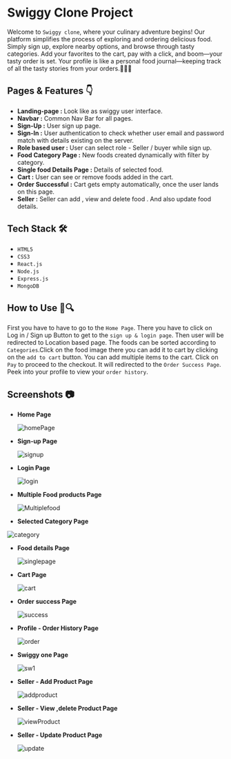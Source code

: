 # Swiggy Clone Project

Welcome to `Swiggy clone`, where your culinary adventure begins! Our platform simplifies the process of exploring and ordering delicious food.  Simply sign up, explore nearby options, and browse through tasty categories. Add your favorites to the cart, pay with a click,  and boom—your tasty order is set. Your profile is like a personal food journal—keeping track of all the tasty stories from your orders.🍔🍕🍰

## Pages & Features  👇

- **Landing-page :** Look like as swiggy user interface.
- **Navbar :** Common Nav Bar for all pages.
- **Sign-Up :** User sign up page.
- **Sign-In :** User authentication to check whether user email and password match with details existing on the server.
- **Role based user :** User can select role - Seller / buyer while sign up.
- **Food Category Page :**  New foods created dynamically with filter by category.
- **Single food Details Page :** Details of selected food.
- **Cart :** User can see or remove foods added in the cart.
- **Order Successful :**  Cart gets empty automatically, once the user lands on this page.
- **Seller :** Seller can add , view and delete food . And also update food details.

## Tech Stack 🛠️

- `HTML5`
- `CSS3`
- `React.js`
- `Node.js`
- `Express.js`
- `MongoDB`

 ## How to Use 📖🔍
First you have to have to go to the `Home Page`. There you have to click on Log in / Sign up Button to get to the `sign up & login page`. Then user will be redirected to Location based page. The foods can be sorted according to `Categories`.Click on the food image there you can add it to cart by clicking on the `add to cart` button. You can add multiple items to the cart. Click on `Pay` to proceed to the checkout. It will redirected to the `Order Success Page`. Peek into your profile to view your `order history`. 

 ## Screenshots 📷
 - **Home Page**
   
   ![homePage](https://github.com/YadavMayuri/Swiggy-MERN-Stack/assets/126373490/b4502f5b-b4ab-4933-9783-37c3c6921d03)

 - **Sign-up Page**

   ![signup](https://github.com/YadavMayuri/Swiggy-MERN-Stack/assets/126373490/3709c2a8-31f8-4fc4-bb0a-709c89e249d9)

 - **Login Page**

   ![login](https://github.com/YadavMayuri/Swiggy-MERN-Stack/assets/126373490/5882226b-adbe-4d65-9fad-63660f3624b5)

 - **Multiple Food products Page**

   ![Multiplefood](https://github.com/YadavMayuri/Swiggy-MERN-Stack/assets/126373490/5712f476-a07f-416c-9b3a-44b0f05883b7)


 - **Selected Category Page**

  ![category](https://github.com/YadavMayuri/Swiggy-MERN-Stack/assets/126373490/1ce49fce-10ff-4a0b-88fd-eeb6f299f762)

 - **Food details Page**

   ![singlepage](https://github.com/YadavMayuri/Swiggy-MERN-Stack/assets/126373490/69fe7201-5601-4682-8282-9d769618cf77)

 - **Cart Page**

   ![cart](https://github.com/YadavMayuri/Swiggy-MERN-Stack/assets/126373490/8d392562-a832-4766-9452-67af7171c583)

 - **Order success Page**

   ![success](https://github.com/YadavMayuri/Swiggy-MERN-Stack/assets/126373490/8586eb0a-4f2f-4cab-ad61-ac0f79393fff)

 - **Profile - Order History Page**

   ![order](https://github.com/YadavMayuri/Swiggy-MERN-Stack/assets/126373490/3b211723-1f1d-4992-a2bc-90ad657df76a)

 - **Swiggy one Page**

   ![sw1](https://github.com/YadavMayuri/Swiggy-MERN-Stack/assets/126373490/c73cae2d-8809-42c0-a8bb-a01326a73c24)

 - **Seller - Add Product Page**

   ![addproduct](https://github.com/YadavMayuri/Swiggy-MERN-Stack/assets/126373490/41285ddb-25be-4903-a4d5-d8fa57296991)

 - **Seller - View ,delete Product Page**

   ![viewProduct](https://github.com/YadavMayuri/Swiggy-MERN-Stack/assets/126373490/dfa15908-6334-4528-8058-9300de13da3f)

 - **Seller - Update Product Page**

   ![update](https://github.com/YadavMayuri/Swiggy-MERN-Stack/assets/126373490/8208e47a-6db6-40d1-9cf2-9397383f0eab)


   


   
   

   

   

 
